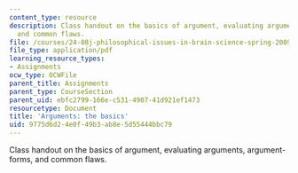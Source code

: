 ```yaml
---
content_type: resource
description: Class handout on the basics of argument, evaluating arguments, argument-forms,
  and common flaws.
file: /courses/24-08j-philosophical-issues-in-brain-science-spring-2009/9775d6d24e0f49b3ab8e5d55444bbc79_MIT24_08JS09_assn08.pdf
file_type: application/pdf
learning_resource_types:
- Assignments
ocw_type: OCWFile
parent_title: Assignments
parent_type: CourseSection
parent_uid: ebfc2799-166e-c531-4907-41d921ef1473
resourcetype: Document
title: 'Arguments: the basics'
uid: 9775d6d2-4e0f-49b3-ab8e-5d55444bbc79
---
```

Class handout on the basics of argument, evaluating arguments, argument-forms, and common flaws.

